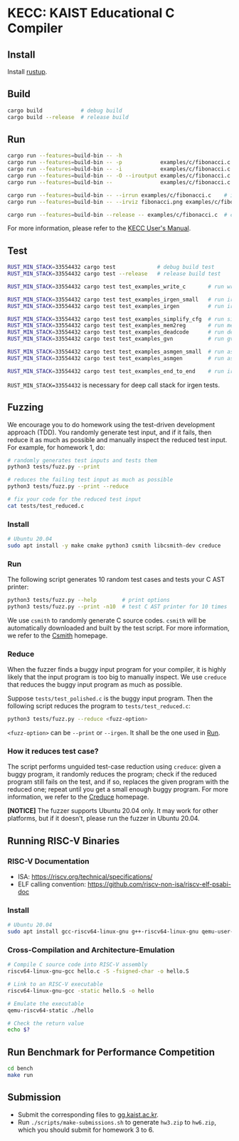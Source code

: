 # KECC: KAIST Educational C Compiler

## Install

Install [rustup](https://rustup.rs/).


## Build

```sh
cargo build            # debug build
cargo build --release  # release build
```


## Run

```sh
cargo run --features=build-bin -- -h                                     # print options
cargo run --features=build-bin -- -p            examples/c/fibonacci.c   # parse
cargo run --features=build-bin -- -i            examples/c/fibonacci.c   # irgen
cargo run --features=build-bin -- -O --iroutput examples/c/fibonacci.c   # optimize
cargo run --features=build-bin --               examples/c/fibonacci.c   # compile

cargo run --features=build-bin -- --irrun examples/c/fibonacci.c    # interprets the IR
cargo run --features=build-bin -- --irviz fibonacci.png examples/c/fibonacci.c    # visualizes the IR

cargo run --features=build-bin --release -- examples/c/fibonacci.c  # compile with release build
```

For more information, please refer to the [KECC User's Manual](bin/README.md).


## Test

```sh
RUST_MIN_STACK=33554432 cargo test             # debug build test
RUST_MIN_STACK=33554432 cargo test --release   # release build test

RUST_MIN_STACK=33554432 cargo test test_examples_write_c       # run write_c test

RUST_MIN_STACK=33554432 cargo test test_examples_irgen_small   # run irgen test using a small subset of examples
RUST_MIN_STACK=33554432 cargo test test_examples_irgen         # run irgen test

RUST_MIN_STACK=33554432 cargo test test_examples_simplify_cfg  # run simplify_cfg test
RUST_MIN_STACK=33554432 cargo test test_examples_mem2reg       # run mem2reg test
RUST_MIN_STACK=33554432 cargo test test_examples_deadcode      # run deadcode test
RUST_MIN_STACK=33554432 cargo test test_examples_gvn           # run gvn test

RUST_MIN_STACK=33554432 cargo test test_examples_asmgen_small  # run asmgen test using a small subset of examples
RUST_MIN_STACK=33554432 cargo test test_examples_asmgen        # run asmgen test

RUST_MIN_STACK=33554432 cargo test test_examples_end_to_end    # run irgen, optimize and asmgen pipeline test
```

`RUST_MIN_STACK=33554432` is necessary for deep call stack for irgen tests.


## Fuzzing

We encourage you to do homework using the test-driven development approach (TDD). You randomly
generate test input, and if it fails, then reduce it as much as possible and manually inspect the
reduced test input. For example, for homework 1, do:

```sh
# randomly generates test inputs and tests them
python3 tests/fuzz.py --print

# reduces the failing test input as much as possible
python3 tests/fuzz.py --print --reduce

# fix your code for the reduced test input
cat tests/test_reduced.c
```

### Install

```sh
# Ubuntu 20.04
sudo apt install -y make cmake python3 csmith libcsmith-dev creduce
```

### Run

The following script generates 10 random test cases and tests your C AST printer:

```sh
python3 tests/fuzz.py --help        # print options
python3 tests/fuzz.py --print -n10  # test C AST printer for 10 times
```

We use `csmith` to randomly generate C source codes. `csmith` will be automatically downloaded and
built by the test script. For more information, we refer to the
[Csmith](https://embed.cs.utah.edu/csmith/) homepage.

### Reduce

When the fuzzer finds a buggy input program for your compiler, it is highly likely that the input
program is too big to manually inspect. We use `creduce` that reduces the buggy input program as
much as possible.

Suppose `tests/test_polished.c` is the buggy input program. Then the following script reduces the
program to `tests/test_reduced.c`:

```sh
python3 tests/fuzz.py --reduce <fuzz-option>
```

`<fuzz-option>` can be `--print` or `--irgen`. It shall be the one used in [Run](#run).

### How it reduces test case?

The script performs unguided test-case reduction using `creduce`: given a buggy program, it randomly
reduces the program; check if the reduced program still fails on the test, and if so, replaces the
given program with the reduced one; repeat until you get a small enough buggy program. For more
information, we refer to the [Creduce](https://embed.cs.utah.edu/creduce/) homepage.

**[NOTICE]** The fuzzer supports Ubuntu 20.04 only. It may work for other platforms, but if it
doesn't, please run the fuzzer in Ubuntu 20.04.


## Running RISC-V Binaries

### RISC-V Documentation

- ISA: <https://riscv.org/technical/specifications/>
- ELF calling convention: <https://github.com/riscv-non-isa/riscv-elf-psabi-doc>

### Install

```sh
# Ubuntu 20.04
sudo apt install gcc-riscv64-linux-gnu g++-riscv64-linux-gnu qemu-user-static
```

### Cross-Compilation and Architecture-Emulation

```sh
# Compile C source code into RISC-V assembly
riscv64-linux-gnu-gcc hello.c -S -fsigned-char -o hello.S

# Link to an RISC-V executable
riscv64-linux-gnu-gcc -static hello.S -o hello

# Emulate the executable
qemu-riscv64-static ./hello

# Check the return value
echo $?
```


## Run Benchmark for Performance Competition

```sh
cd bench
make run
```


## Submission

- Submit the corresponding files to [gg.kaist.ac.kr](https://gg.kaist.ac.kr).
- Run `./scripts/make-submissions.sh` to generate `hw3.zip` to `hw6.zip`, which you should submit for homework 3 to 6.
